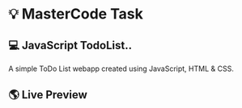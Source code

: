# 💡 MasterCode Task

## 💻 JavaScript TodoList..
A simple ToDo List webapp created using JavaScript, HTML & CSS.

## 🌎 Live Preview
